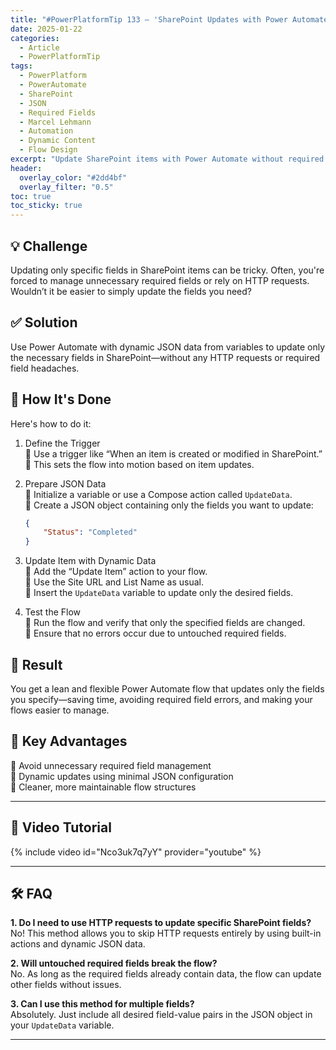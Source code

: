 ```yaml
---
title: "#PowerPlatformTip 133 – 'SharePoint Updates with Power Automate – No Required Fields Needed'"
date: 2025-01-22
categories:
  - Article
  - PowerPlatformTip
tags:
  - PowerPlatform
  - PowerAutomate
  - SharePoint
  - JSON
  - Required Fields
  - Marcel Lehmann
  - Automation
  - Dynamic Content
  - Flow Design
excerpt: "Update SharePoint items with Power Automate without required fields—use dynamic JSON data for efficient and flexible updates."
header:
  overlay_color: "#2dd4bf"
  overlay_filter: "0.5"
toc: true
toc_sticky: true
---
```


## 💡 Challenge
Updating only specific fields in SharePoint items can be tricky. Often, you're forced to manage unnecessary required fields or rely on HTTP requests. Wouldn’t it be easier to simply update the fields you need?

## ✅ Solution
Use Power Automate with dynamic JSON data from variables to update only the necessary fields in SharePoint—without any HTTP requests or required field headaches.

## 🔧 How It's Done
Here's how to do it:

1. Define the Trigger  
   🔸 Use a trigger like “When an item is created or modified in SharePoint.”  
   🔸 This sets the flow into motion based on item updates.

2. Prepare JSON Data  
   🔸 Initialize a variable or use a Compose action called `UpdateData`.  
   🔸 Create a JSON object containing only the fields you want to update:
   ```json
   {
       "Status": "Completed"
   }
   ```

3. Update Item with Dynamic Data  
   🔸 Add the “Update Item” action to your flow.  
   🔸 Use the Site URL and List Name as usual.  
   🔸 Insert the `UpdateData` variable to update only the desired fields.

4. Test the Flow  
   🔸 Run the flow and verify that only the specified fields are changed.  
   🔸 Ensure that no errors occur due to untouched required fields.

## 🎉 Result
You get a lean and flexible Power Automate flow that updates only the fields you specify—saving time, avoiding required field errors, and making your flows easier to manage.

## 🌟 Key Advantages
🔸 Avoid unnecessary required field management  
🔸 Dynamic updates using minimal JSON configuration  
🔸 Cleaner, more maintainable flow structures

---

## 🎥 Video Tutorial
{% include video id="Nco3uk7q7yY" provider="youtube" %}

---

## 🛠️ FAQ
**1. Do I need to use HTTP requests to update specific SharePoint fields?**  
No! This method allows you to skip HTTP requests entirely by using built-in actions and dynamic JSON data.

**2. Will untouched required fields break the flow?**  
No. As long as the required fields already contain data, the flow can update other fields without issues.

**3. Can I use this method for multiple fields?**  
Absolutely. Just include all desired field-value pairs in the JSON object in your `UpdateData` variable.

---
